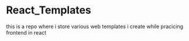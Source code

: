 # React_Templates
this is a repo where i store various web templates i create while pracicing frontend in react
